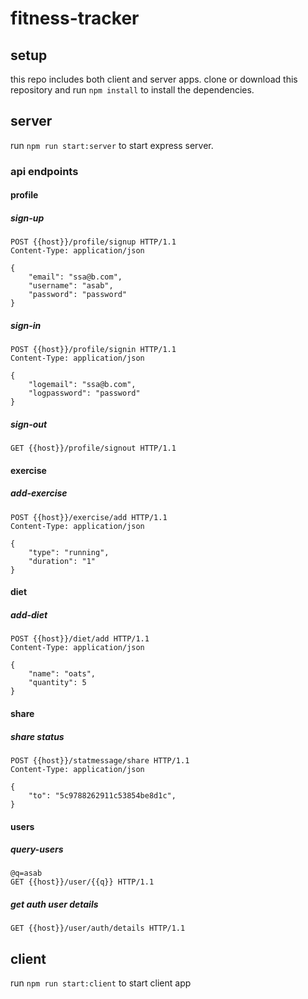 # fitness-tracker

## setup

this repo includes both client and server apps. clone or download this repository and run `npm install` to install the dependencies.

## server

run `npm run start:server` to start express server.

### api endpoints

#### profile

##### sign-up

```http
POST {{host}}/profile/signup HTTP/1.1
Content-Type: application/json

{
    "email": "ssa@b.com",
    "username": "asab",
    "password": "password"
}
```

##### sign-in

```http
POST {{host}}/profile/signin HTTP/1.1
Content-Type: application/json

{
    "logemail": "ssa@b.com",
    "logpassword": "password"
}
```

##### sign-out

```http
GET {{host}}/profile/signout HTTP/1.1
```

#### exercise

##### add-exercise

```http
POST {{host}}/exercise/add HTTP/1.1
Content-Type: application/json

{
    "type": "running",
    "duration": "1"
}
```

#### diet

##### add-diet

```http
POST {{host}}/diet/add HTTP/1.1
Content-Type: application/json

{
    "name": "oats",
    "quantity": 5
}
```

#### share

##### share status

```http
POST {{host}}/statmessage/share HTTP/1.1
Content-Type: application/json

{
    "to": "5c9788262911c53854be8d1c",
}
```

#### users

##### query-users

```http
@q=asab
GET {{host}}/user/{{q}} HTTP/1.1
```

##### get auth user details

```http
GET {{host}}/user/auth/details HTTP/1.1
```

## client

run `npm run start:client` to start client app
